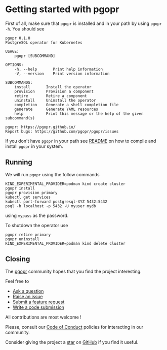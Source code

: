 # Getting started with pgopr

First of all, make sure that `pgopr` is installed and in your path by
using `pgopr -h`. You should see

```
pgopr 0.1.0
PostgreSQL operator for Kubernetes

USAGE:
    pgopr [SUBCOMMAND]

OPTIONS:
    -h, --help       Print help information
    -V, --version    Print version information

SUBCOMMANDS:
    install       Install the operator
    provision     Provision a component
    retire        Retire a component
    uninstall     Uninstall the operator
    completion    Generate a shell completion file
    generate      Generate YAML resources
    help          Print this message or the help of the given subcommand(s)

pgopr: https://pgopr.github.io/
Report bugs: https://github.com/pgopr/pgopr/issues
```

If you don't have `pgopr` in your path see [README](../README.md) on how to
compile and install `pgopr` in your system.

## Running

We will run `pgopr` using the follow commands

```
KIND_EXPERIMENTAL_PROVIDER=podman kind create cluster
pgopr install
pgopr provision primary
kubectl get services
kubectl port-forward postgresql-XYZ 5432:5432
psql -h localhost -p 5432 -U myuser mydb
```

using `mypass` as the password.

To shutdown the operator use

```
pgopr retire primary
pgopr uninstall
KIND_EXPERIMENTAL_PROVIDER=podman kind delete cluster
```

## Closing

The [pgopr](https://github.com/pgopr/pgopr) community hopes that you find
the project interesting.

Feel free to

* [Ask a question](https://github.com/pgopr/pgopr/discussions)
* [Raise an issue](https://github.com/pgopr/pgopr/issues)
* [Submit a feature request](https://github.com/pgopr/pgopr/issues)
* [Write a code submission](https://github.com/pgopr/pgopr/pulls)

All contributions are most welcome !

Please, consult our [Code of Conduct](../CODE_OF_CONDUCT.md) policies for interacting in our
community.

Consider giving the project a [star](https://github.com/pgopr/pgopr/stargazers) on
[GitHub](https://github.com/pgopr/pgopr/) if you find it useful.
